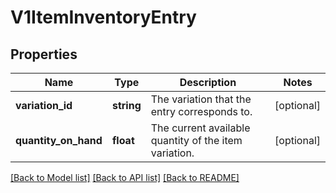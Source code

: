 # V1ItemInventoryEntry

## Properties
Name | Type | Description | Notes
------------ | ------------- | ------------- | -------------
**variation_id** | **string** | The variation that the entry corresponds to. | [optional] 
**quantity_on_hand** | **float** | The current available quantity of the item variation. | [optional] 

[[Back to Model list]](../README.md#documentation-for-models) [[Back to API list]](../README.md#documentation-for-api-endpoints) [[Back to README]](../README.md)


